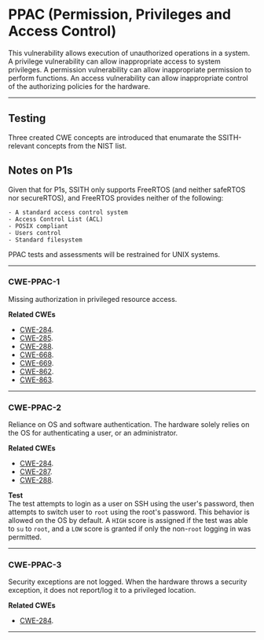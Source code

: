 # PPAC (Permission, Privileges and Access Control) #    

This vulnerability allows execution of unauthorized operations in a system.
A privilege vulnerability can allow inappropriate access to system privileges.
A permission vulnerability can allow inappropriate permission to perform functions.
An access vulnerability can allow inappropriate control of the authorizing policies for the hardware.

------------------

## Testing ## 

Three created CWE concepts are introduced that enumarate the SSITH-relevant concepts from the NIST list.

## Notes on P1s ##

Given that for P1s, SSITH only supports FreeRTOS (and neither safeRTOS nor secureRTOS), and FreeRTOS provides neither of the following:   

    - A standard access control system
    - Access Control List (ACL)
    - POSIX compliant
    - Users control
    - Standard filesystem

PPAC tests and assessments will be restrained for UNIX systems.

------------------

### CWE-PPAC-1 ###

Missing authorization in privileged resource access.

**Related CWEs**
- [CWE-284](https://cwe.mitre.org/data/definitions/284.html).   
- [CWE-285](https://cwe.mitre.org/data/definitions/285.html).   
- [CWE-288](https://cwe.mitre.org/data/definitions/288.html).
- [CWE-668](https://cwe.mitre.org/data/definitions/668.html).   
- [CWE-669](https://cwe.mitre.org/data/definitions/669.html). 
- [CWE-862](https://cwe.mitre.org/data/definitions/862.html).  
- [CWE-863](https://cwe.mitre.org/data/definitions/863.html).  

------------------

### CWE-PPAC-2 ###

Reliance on OS and software authentication. The hardware solely relies on the OS for authenticating a user, or an administrator.

**Related CWEs**
- [CWE-284](https://cwe.mitre.org/data/definitions/284.html).   
- [CWE-287](https://cwe.mitre.org/data/definitions/287.html).   
- [CWE-288](https://cwe.mitre.org/data/definitions/288.html).   

**Test**   
The test attempts to login as a user on SSH using the user's password, then attempts to switch user to `root` using the root's password. This behavior is allowed on the OS by default. A `HIGH` score is assigned if the test was able to `su` to `root`, and a `LOW` score is granted if only the non-`root` logging in was permitted. 

------------------

### CWE-PPAC-3 ###

Security exceptions are not logged. When the hardware throws a security exception, it does not report/log it to a privileged location.

**Related CWEs**
- [CWE-284](https://cwe.mitre.org/data/definitions/284.html).   

------------------
